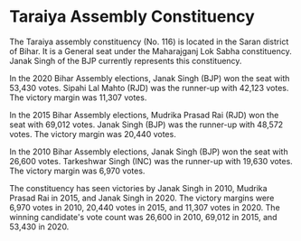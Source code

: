 # Taraiya Assembly Constituency

The Taraiya assembly constituency (No. 116) is located in the Saran district of Bihar. It is a General seat under the Maharajganj Lok Sabha constituency. Janak Singh of the BJP currently represents this constituency.

In the 2020 Bihar Assembly elections, Janak Singh (BJP) won the seat with 53,430 votes. Sipahi Lal Mahto (RJD) was the runner-up with 42,123 votes. The victory margin was 11,307 votes.

In the 2015 Bihar Assembly elections, Mudrika Prasad Rai (RJD) won the seat with 69,012 votes. Janak Singh (BJP) was the runner-up with 48,572 votes. The victory margin was 20,440 votes.

In the 2010 Bihar Assembly elections, Janak Singh (BJP) won the seat with 26,600 votes. Tarkeshwar Singh (INC) was the runner-up with 19,630 votes. The victory margin was 6,970 votes.

The constituency has seen victories by Janak Singh in 2010, Mudrika Prasad Rai in 2015, and Janak Singh in 2020. The victory margins were 6,970 votes in 2010, 20,440 votes in 2015, and 11,307 votes in 2020. The winning candidate's vote count was 26,600 in 2010, 69,012 in 2015, and 53,430 in 2020.
